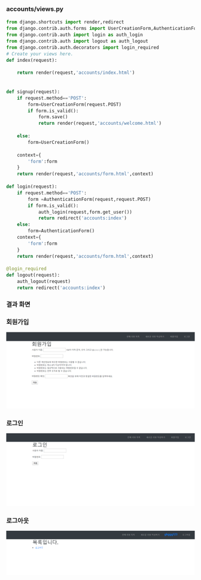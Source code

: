 

### accounts/views.py

```python
from django.shortcuts import render,redirect
from django.contrib.auth.forms import UserCreationForm,AuthenticationForm
from django.contrib.auth import login as auth_login
from django.contrib.auth import logout as auth_logout
from django.contrib.auth.decorators import login_required
# Create your views here.
def index(request):

    return render(request,'accounts/index.html')


def signup(request):
    if request.method=='POST':
        form=UserCreationForm(request.POST)
        if form.is_valid():
            form.save()
            return render(request,'accounts/welcome.html')

    else:
        form=UserCreationForm()

    context={
        'form':form
    }
    return render(request,'accounts/form.html',context)

def login(request):
    if request.method=='POST':
        form =AuthenticationForm(request,request.POST)
        if form.is_valid():
            auth_login(request,form.get_user())
            return redirect('accounts:index')
    else:
        form=AuthenticationForm()
    context={
        'form':form
    }
    return render(request,'accounts/form.html',context)

@login_required
def logout(request):
    auth_logout(request)
    return redirect('accounts:index')
```



### 결과 화면

### 회원가입

![image-20200414165141945](0414_workshop.assets/image-20200414165141945.png)

### 로그인

![image-20200414165154224](0414_workshop.assets/image-20200414165154224.png)

### 로그아웃

![image-20200414165210579](0414_workshop.assets/image-20200414165210579.png)